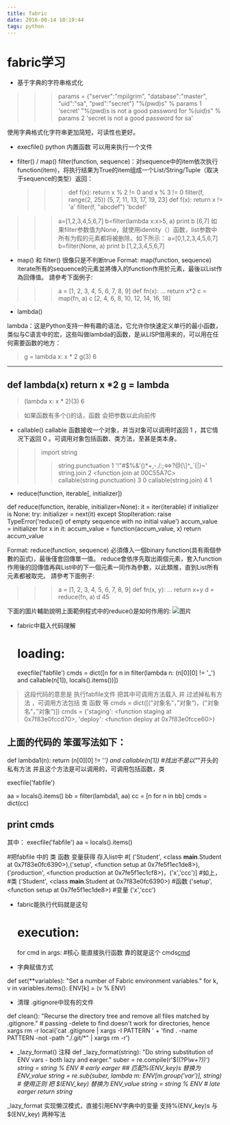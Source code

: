 ```yaml
---
title: fabric
date: 2016-08-14 10:19:44
tags: python
---
```


# fabric学习

+ 基于字典的字符串格式化

>>> params = {"server":"mpilgrim", "database":"master", "uid":"sa", "pwd":"secret"}
>>> "%(pwd)s" % params                                    1
'secret'
>>> "%(pwd)s is not a good password for %(uid)s" % params 2
'secret is not a good password for sa'

使用字典格式化字符串更加简短，可读性也更好。

+ execfile()
 python 内置函数 可以用来执行一个文件

+ filter() / map()
    filter(function, sequence)：对sequence中的item依次执行function(item)，将执行结果为True的item组成一个List/String/Tuple（取决于sequence的类型）返回：
    >>> def f(x): return x % 2 != 0 and x % 3 != 0 
    >>> filter(f, range(2, 25)) 
    [5, 7, 11, 13, 17, 19, 23]
    >>> def f(x): return x != 'a' 
    >>> filter(f, "abcdef") 
    'bcdef'

>>>a=[1,2,3,4,5,6,7]
>>>b=filter(lambda x:x>5, a)
>>>print b
>>>[6,7]
如果filter参数值为None，就使用identity（）函数，list参数中所有为假的元素都将被删除。如下所示：
>>>a=[0,1,2,3,4,5,6,7]
b=filter(None, a)
>>>print b
>>>[1,2,3,4,5,6,7]

+ map()  和 filter() 很像只是不判断true
Format: map(function, sequence)
iterate所有的sequence的元素並將傳入的function作用於元素，最後以List作為回傳值。
請參考下面例子:

>>> a = [1, 2, 3, 4, 5, 6, 7, 8, 9]
>>> def fn(x):
...     return x*2
>>> c = map(fn, a)
>>> c
[2, 4, 6, 8, 10, 12, 14, 16, 18]

+ lambda()

lambda：这是Python支持一种有趣的语法，它允许你快速定义单行的最小函数，类似与C语言中的宏，这些叫做lambda的函数，是从LISP借用来的，可以用在任何需要函数的地方： 
> g = lambda x: x * 2 
> g(3) 
6 
-------------
def lambda(x)
    return x *2 
g = lambda
------------
> (lambda x: x * 2)(3) 
6

> 如果函数有多个()的话，函数 会把参数以此向前传
+ callable()
callable 函数接收一个对象，并当对象可以调用时返回 1 ，其它情况下返回 0 。可调用对象包括函数、类方法，至甚是类本身。
>> import string
>>> string.punctuation           1
'!"#$%&\'()*+,-./:;<=>?@[\\]^_`{|}~'
>>> string.join                  2
<function join at 00C55A7C>
>>> callable(string.punctuation) 3
0
>>> callable(string.join)        4
1


+ reduce(function, iterable[, initializer])

def reduce(function, iterable, initializer=None):
    it = iter(iterable)
    if initializer is None:
        try:
            initializer = next(it)
        except StopIteration:
            raise TypeError('reduce() of empty sequence with no initial value')
    accum_value = initializer
    for x in it:
        accum_value = function(accum_value, x)
    return accum_value

Format: reduce(function, sequence)
必須傳入一個binary function(具有兩個參數的函式)，最後僅會回傳單一值。
reduce會依序先取出兩個元素，套入function作用後的回傳值再與List中的下一個元素一同作為參數，以此類推，直到List所有元素都被取完。
請參考下面例子:

>>> a = [1, 2, 3, 4, 5, 6, 7, 8, 9]
>>> def fn(x, y):
...     return x+y
>>> d = reduce(fn, a)
>>> d
45

下面的圖片輔助說明上面範例程式中的reduce()是如何作用的:
![图片](https://az787680.vo.msecnd.net/user/law1009/1307/20137915243578.png)


+ fabric中载入代码理解

  # loading:
  execfile('fabfile')
  cmds = dict([n for n in filter(lambda n: (n[0][0] != '_') and callable(n[1]), locals().items())])

> 这段代码的意思是 执行fabfile文件 把其中可调用方法载入 并 过滤掉私有方法 ，可调用方法包括 类 函数 等
> cmds  = dict([("对象名"，”对象“)，("对象名"，”对象“)])
> cmds = {'staging': <function staging at 0x7f83e0fccd70>, 'deploy': <function deploy at 0x7f83e0fcce60>}

 上面的代码的 笨蛋写法如下：
----
def lambda1(n):
    return (n[0][0] != '_') and callable(n[1])
    #找出不是以"_"开头的私有方法  并且这个方法是可以调用的，可调用包括函数，类

execfile('fabfile')

aa = locals().items()
bb = filter(lambda1, aa)
cc = [n for n in bb]
cmds = dict(cc)

print cmds
----
其中：
execfile('fabfile')
aa = locals().items()

  #把fabfile 中的 类 函数 变量获得  存入list中
  #[ ('Student', <class __main__.Student at 0x7f83e0fc6390>),('setup', <function setup at 0x7fe5f1ec1de8>),
   ('production', <function production at 0x7fe5f1ec1cf8>)，('x','ccc')]
  #如上，
  #类 ('Student', <class __main__.Student at 0x7f83e0fc6390>)
  #函数 ('setup', <function setup at 0x7fe5f1ec1de8>)
  #变量 ('x','ccc')

+ fabric能执行代码就是这句
  # execution:
  for cmd in args:  #核心 能直接执行函数 靠的就是这个
    cmds[cmd]()

+ 字典赋值方式

def set(**variables):
  "Set a number of Fabric environment variables."
  for k, v in variables.items():
    ENV[k] = (v % ENV)

+ 清理 .gitignore中现有的文件

def clean():
    "Recurse the directory tree and remove all files matched by .gitignore."
    # passing -delete to find doesn't work for directories, hence xargs rm -r
    local('cat .gitignore | xargs -I PATTERN '
        + 'find . -name PATTERN -not -path "./.git/*" | xargs rm -r')

+ _lazy_format() 注释
def _lazy_format(string):
    "Do string substitution of ENV vars - both lazy and earger."
    suber = re.compile(r'\$\((?P<var>\w+?)\)')
    string = string % ENV # early earger  ## 匹配%(ENV_key)s  替换为 ENV_value
    string = re.sub(suber, lambda m: ENV[m.group('var')], string) # 使用正则 把 $(ENV_key) 替换为 ENV_value
    string = string % ENV # late earger
    return string

_lazy_format 实现懒汉模式，直接引用ENV字典中的变量 支持%(ENV_key)s    与 $(ENV_key)  两种写法



